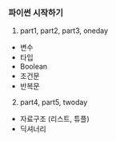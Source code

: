 ### 파이썬 시작하기
1. part1, part2, part3, oneday
- 변수
- 타입
- Boolean
- 조건문
- 반복문

2. part4, part5, twoday
- 자료구조 (리스트, 튜플)
- 딕셔너리
